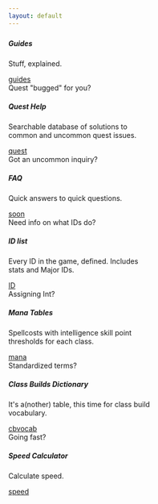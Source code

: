```yaml
---
layout: default
---
```

<div class="container justify-content-center">
  <div class="row justify-content-center">
    <div class="card text-white bg-dark mb-3 me-3 col-sm-6 text-center" style="width: 56rem;">
      <h5 class="card-header"></h5>
      <div class="card-body">
        <h5 class="card-title">Guides</h5>
        <p class="card-text">Stuff, explained.</p>
        <a href="/guides/" class="btn btn-outline-light text-light mt-auto">guides</a>
      </div>
    </div>
  </div>
  <div class="row justify-content-center">
    <div class="card text-white bg-dark mb-3 me-3 col-sm-6" style="width: 18rem;">
      <div class="card-header">
        Quest "bugged" for you?
      </div>
      <div class="card-body d-flex flex-column">
        <h5 class="card-title">Quest Help</h5>
        <p class="card-text">Searchable database of solutions to common and uncommon quest issues.</p>
        <a href="/quest/" class="btn btn-outline-light text-light mt-auto">quest</a>
      </div>
    </div>
    <div class="card text-white bg-dark mb-3 me-3 col-sm-6" style="width: 18rem;">
      <div class="card-header">
        Got an uncommon inquiry?
      </div>
      <div class="card-body d-flex flex-column">
        <h5 class="card-title">FAQ</h5>
        <p class="card-text">Quick answers to quick questions.</p>
        <a href="#" class="btn btn-outline-light text-light mt-auto">soon</a>
      </div>
    </div>
    <div class="card text-white bg-dark mb-3 me-3 col-sm-6" style="width: 18rem;">
      <div class="card-header">
        Need info on what IDs do?
      </div>
      <div class="card-body d-flex flex-column">
        <h5 class="card-title">ID list</h5>
        <p class="card-text">Every ID in the game, defined. Includes stats and Major IDs.</p>
        <a href="/ID/" class="btn btn-outline-light text-light mt-auto">ID</a>
      </div>
    </div>
    <div class="card text-white bg-dark mb-3 me-3 col-sm-6" style="width: 18rem;">
      <div class="card-header">
        Assigning Int?
      </div>
      <div class="card-body d-flex flex-column">
        <h5 class="card-title">Mana Tables</h5>
        <p class="card-text">Spellcosts with intelligence skill point thresholds for each class.</p>
        <a href="/mana/" class="btn btn-outline-light text-light mt-auto">mana</a>
      </div>
    </div>
    <div class="card text-white bg-dark mb-3 me-3 col-sm-6" style="width: 18rem;">
      <div class="card-header">
        Standardized terms?
      </div>
      <div class="card-body d-flex flex-column">
        <h5 class="card-title">Class Builds Dictionary</h5>
        <p class="card-text">It's a(nother) table, this time for class build vocabulary.</p>
        <a href="/cbvocab/" class="btn btn-outline-light text-light mt-auto">cbvocab</a>
      </div>
    </div>
    <div class="card text-white bg-dark mb-3 me-3 col-sm-6" style="width: 18rem;">
      <div class="card-header">
        Going fast?
      </div>
      <div class="card-body d-flex flex-column">
        <h5 class="card-title">Speed Calculator</h5>
        <p class="card-text">Calculate speed.</p>
        <a href="/speed/" class="btn btn-outline-light text-light mt-auto">speed</a>
      </div>
    </div>
  </div>
</div>


<!--
<div class="home container justify-content-center">

  <h1 class="post-list-heading">Latest</h1>

  <ul class="post-list">
    {% for post in site.posts %}
      <li>
        <span class="post-meta">{{ post.date | date: "%b %-d, %Y" }}</span>

        <h2>
          <a class="post-link" href="{{ post.url | prepend: site.baseurl }}">{{ post.title }}</a>
        </h2>
      </li>
    {% endfor %}
  </ul>
</div>
-->
